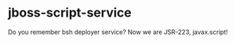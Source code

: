 jboss-script-service
====================

Do you remember bsh deployer service? Now we are JSR-223, javax.script!

